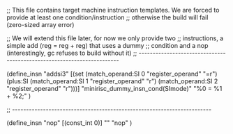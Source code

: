 ;; This file contains target machine instruction templates. We are forced to provide at least one condition/instruction
;; otherwise the build will fail (zero-sized array error)

;; We will extend this file later, for now we only provide two
;; instructions, a simple add (reg = reg + reg) that uses a dummy
;; condition and a nop (interestingly, gc refuses to build without it)
;; -----------------------------------------------------------------------

(define_insn "addsi3"
  [(set (match_operand:SI 0 "register_operand" "=r")
        (plus:SI (match_operand:SI 1 "register_operand" "r")
                 (match_operand:SI 2 "register_operand" "r")))]
  "minirisc_dummy_insn_cond(SImode)"
  "%0 = %1 + %2;"
)

;; -----------------------------------------------------------------------

(define_insn "nop"
  [(const_int 0)]
  ""
  "nop"
)